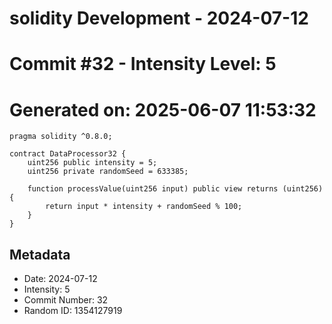 ﻿# solidity Development - 2024-07-12
# Commit #32 - Intensity Level: 5
# Generated on: 2025-06-07 11:53:32
```solidity
pragma solidity ^0.8.0;

contract DataProcessor32 {
    uint256 public intensity = 5;
    uint256 private randomSeed = 633385;

    function processValue(uint256 input) public view returns (uint256) {
        return input * intensity + randomSeed % 100;
    }
}
```
## Metadata
- Date: 2024-07-12
- Intensity: 5
- Commit Number: 32
- Random ID: 1354127919
